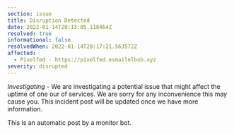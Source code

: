 ```yaml
---
section: issue
title: Disruption Detected
date: 2022-01-14T20:13:05.118464Z
resolved: true
informational: false
resolvedWhen: 2022-01-14T20:17:21.563572Z
affected:
  - Pixelfed - https://pixelfed.esmailelbob.xyz
severity: disrupted
---
```

*Investigating* - We are investigating a potential issue that might affect the uptime of one our of services. We are sorry for any inconvenience this may cause you. This incident post will be updated once we have more information.

This is an automatic post by a monitor bot.
        